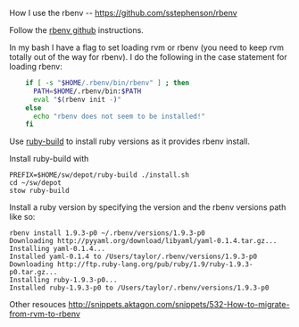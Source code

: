 How I use the rbenv -- https://github.com/sstephenson/rbenv

Follow the [rbenv github](https://github.com/sstephenson/rbenv) instructions.

In my bash I have a flag to set loading rvm or rbenv (you need to keep rvm
totally out of the way for rbenv).  I do the following in the case statement
for loading rbenv:

```bash
    if [ -s "$HOME/.rbenv/bin/rbenv" ] ; then
      PATH=$HOME/.rbenv/bin:$PATH
      eval "$(rbenv init -)"
    else
      echo "rbenv does not seem to be installed!"
    fi
```

Use [ruby-build](https://github.com/sstephenson/ruby-build) to install ruby
versions as it provides rbenv install.

Install ruby-build with

    PREFIX=$HOME/sw/depot/ruby-build ./install.sh
    cd ~/sw/depot
    stow ruby-build

Install a ruby version by specifying the version and the rbenv versions path like so:

    rbenv install 1.9.3-p0 ~/.rbenv/versions/1.9.3-p0
    Downloading http://pyyaml.org/download/libyaml/yaml-0.1.4.tar.gz...
    Installing yaml-0.1.4...
    Installed yaml-0.1.4 to /Users/taylor/.rbenv/versions/1.9.3-p0
    Downloading http://ftp.ruby-lang.org/pub/ruby/1.9/ruby-1.9.3-p0.tar.gz...
    Installing ruby-1.9.3-p0...
    Installed ruby-1.9.3-p0 to /Users/taylor/.rbenv/versions/1.9.3-p0     


Other resouces
  http://snippets.aktagon.com/snippets/532-How-to-migrate-from-rvm-to-rbenv

